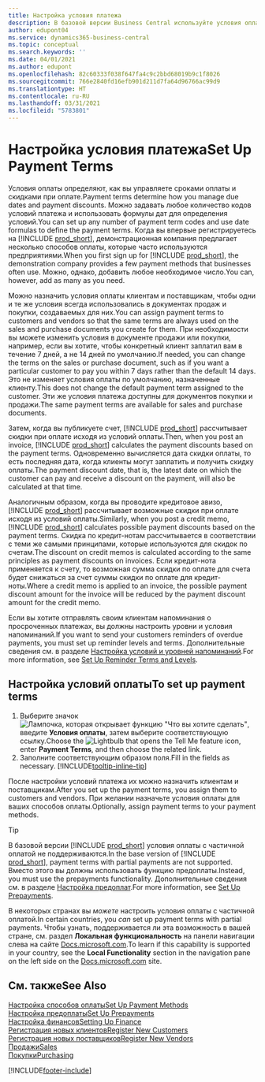 ```yaml
---
title: Настройка условия платежа
description: В базовой версии Business Central используйте условия оплаты для управления сроками оплаты и скидками на оплату.
author: edupont04
ms.service: dynamics365-business-central
ms.topic: conceptual
ms.search.keywords: ''
ms.date: 04/01/2021
ms.author: edupont
ms.openlocfilehash: 82c60333f038f647fa4c9c2bbd68019b9c1f8026
ms.sourcegitcommit: 766e2840fd16efb901d211d7fa64d96766ac99d9
ms.translationtype: HT
ms.contentlocale: ru-RU
ms.lasthandoff: 03/31/2021
ms.locfileid: "5783801"
---
```

# <a name="set-up-payment-terms"></a><span data-ttu-id="14cbe-103">Настройка условия платежа</span><span class="sxs-lookup"><span data-stu-id="14cbe-103">Set Up Payment Terms</span></span>

<span data-ttu-id="14cbe-104">Условия оплаты определяют, как вы управляете сроками оплаты и скидками при оплате.</span><span class="sxs-lookup"><span data-stu-id="14cbe-104">Payment terms determine how you manage due dates and payment discounts.</span></span> <span data-ttu-id="14cbe-105">Можно задавать любое количество кодов условий платежа и использовать формулы дат для определения условий.</span><span class="sxs-lookup"><span data-stu-id="14cbe-105">You can set up any number of payment term codes and use date formulas to define the payment terms.</span></span> <span data-ttu-id="14cbe-106">Когда вы впервые регистрируетесь на [!INCLUDE [prod_short](includes/prod_short.md)], демонстрационная компания предлагает несколько способов оплаты, которые часто используются предприятиями.</span><span class="sxs-lookup"><span data-stu-id="14cbe-106">When you first sign up for [!INCLUDE [prod_short](includes/prod_short.md)], the demonstration company provides a few payment methods that businesses often use.</span></span> <span data-ttu-id="14cbe-107">Можно, однако, добавить любое необходимое число.</span><span class="sxs-lookup"><span data-stu-id="14cbe-107">You can, however, add as many as you need.</span></span>  

<span data-ttu-id="14cbe-108">Можно назначить условия оплаты клиентам и поставщикам, чтобы одни и те же условия всегда использовались в документах продаж и покупки, создаваемых для них.</span><span class="sxs-lookup"><span data-stu-id="14cbe-108">You can assign payment terms to customers and vendors so that the same terms are always used on the sales and purchase documents you create for them.</span></span> <span data-ttu-id="14cbe-109">При необходимости вы можете изменить условия в документе продажи или покупки, например, если вы хотите, чтобы конкретный клиент заплатил вам в течение 7 дней, а не 14 дней по умолчанию.</span><span class="sxs-lookup"><span data-stu-id="14cbe-109">If needed, you can change the terms on the sales or purchase document, such as if you want a particular customer to pay you within 7 days rather than the default 14 days.</span></span> <span data-ttu-id="14cbe-110">Это не изменяет условия оплаты по умолчанию, назначенные клиенту.</span><span class="sxs-lookup"><span data-stu-id="14cbe-110">This does not change the default payment term assigned to the customer.</span></span> <span data-ttu-id="14cbe-111">Эти же условия платежа доступны для документов покупки и продажи.</span><span class="sxs-lookup"><span data-stu-id="14cbe-111">The same payment terms are available for sales and purchase documents.</span></span>

<span data-ttu-id="14cbe-112">Затем, когда вы публикуете счет, [!INCLUDE [prod_short](includes/prod_short.md)] рассчитывает скидки при оплате исходя из условий оплаты.</span><span class="sxs-lookup"><span data-stu-id="14cbe-112">Then, when you post an invoice, [!INCLUDE [prod_short](includes/prod_short.md)] calculates the payment discounts based on the payment terms.</span></span> <span data-ttu-id="14cbe-113">Одновременно вычисляется дата скидки оплаты, то есть последняя дата, когда клиенты могут заплатить и получить скидку оплаты.</span><span class="sxs-lookup"><span data-stu-id="14cbe-113">The payment discount date, that is, the latest date on which the customer can pay and receive a discount on the payment, will also be calculated at that time.</span></span>  

<span data-ttu-id="14cbe-114">Аналогичным образом, когда вы проводите кредитовое авизо, [!INCLUDE [prod_short](includes/prod_short.md)] рассчитывает возможные скидки при оплате исходя из условий оплаты.</span><span class="sxs-lookup"><span data-stu-id="14cbe-114">Similarly, when you post a credit memo, [!INCLUDE [prod_short](includes/prod_short.md)] calculates possible payment discounts based on the payment terms.</span></span> <span data-ttu-id="14cbe-115">Скидка по кредит-нотам рассчитывается в соответствии с теми же самыми принципами, которые используются для скидок по счетам.</span><span class="sxs-lookup"><span data-stu-id="14cbe-115">The discount on credit memos is calculated according to the same principles as payment discounts on invoices.</span></span> <span data-ttu-id="14cbe-116">Если кредит-нота применяется к счету, то возможная сумма скидки по оплате для счета будет снижаться за счет суммы скидки по оплате для кредит-ноты.</span><span class="sxs-lookup"><span data-stu-id="14cbe-116">Where a credit memo is applied to an invoice, the possible payment discount amount for the invoice will be reduced by the payment discount amount for the credit memo.</span></span>  

<span data-ttu-id="14cbe-117">Если вы хотите отправлять своим клиентам напоминания о просроченных платежах, вы должны настроить уровни и условия напоминаний.</span><span class="sxs-lookup"><span data-stu-id="14cbe-117">If you want to send your customers reminders of overdue payments, you must set up reminder levels and terms.</span></span> <span data-ttu-id="14cbe-118">Дополнительные сведения см. в разделе [Настройка условий и уровней напоминаний](finance-setup-reminders.md).</span><span class="sxs-lookup"><span data-stu-id="14cbe-118">For more information, see [Set Up Reminder Terms and Levels](finance-setup-reminders.md).</span></span>  

## <a name="to-set-up-payment-terms"></a><span data-ttu-id="14cbe-119">Настройка условий оплаты</span><span class="sxs-lookup"><span data-stu-id="14cbe-119">To set up payment terms</span></span>

1. <span data-ttu-id="14cbe-120">Выберите значок ![Лампочка, которая открывает функцию "Что вы хотите сделать"](media/ui-search/search_small.png "Что вы хотите сделать"), введите **Условия оплаты**, затем выберите соответствующую ссылку.</span><span class="sxs-lookup"><span data-stu-id="14cbe-120">Choose the ![Lightbulb that opens the Tell Me feature](media/ui-search/search_small.png "Tell me what you want to do") icon, enter **Payment Terms**, and then choose the related link.</span></span>  
2. <span data-ttu-id="14cbe-121">Заполните соответствующим образом поля.</span><span class="sxs-lookup"><span data-stu-id="14cbe-121">Fill in the fields as necessary.</span></span> [!INCLUDE[tooltip-inline-tip](includes/tooltip-inline-tip_md.md)]  

<span data-ttu-id="14cbe-122">После настройки условий платежа их можно назначить клиентам и поставщикам.</span><span class="sxs-lookup"><span data-stu-id="14cbe-122">After you set up the payment terms, you assign them to customers and vendors.</span></span> <span data-ttu-id="14cbe-123">При желании назначьте условия оплаты для ваших способов оплаты.</span><span class="sxs-lookup"><span data-stu-id="14cbe-123">Optionally, assign payment terms to your payment methods.</span></span>  

> [!TIP]
> <span data-ttu-id="14cbe-124">В базовой версии [!INCLUDE [prod_short](includes/prod_short.md)] условия оплаты с частичной оплатой не поддерживаются.</span><span class="sxs-lookup"><span data-stu-id="14cbe-124">In the base version of [!INCLUDE [prod_short](includes/prod_short.md)], payment terms with partial payments are not supported.</span></span> <span data-ttu-id="14cbe-125">Вместо этого вы должны использовать функцию предоплаты.</span><span class="sxs-lookup"><span data-stu-id="14cbe-125">Instead, you must use the prepayments functionality.</span></span> <span data-ttu-id="14cbe-126">Дополнительные сведения см. в разделе [Настройка предоплат](finance-set-up-prepayments.md).</span><span class="sxs-lookup"><span data-stu-id="14cbe-126">For more information, see [Set Up Prepayments](finance-set-up-prepayments.md).</span></span>
>
> <span data-ttu-id="14cbe-127">В некоторых странах вы *можете* настроить условия оплаты с частичной оплатой.</span><span class="sxs-lookup"><span data-stu-id="14cbe-127">In certain countries, you *can* set up payment terms with partial payments.</span></span> <span data-ttu-id="14cbe-128">Чтобы узнать, поддерживается ли эта возможность в вашей стране, см. раздел **Локальная функциональность** на панели навигации слева на сайте [Docs.microsoft.com](about-localization.md).</span><span class="sxs-lookup"><span data-stu-id="14cbe-128">To learn if this capability is supported in your country, see the **Local Functionality** section in the navigation pane on the left side on the [Docs.microsoft.com](about-localization.md) site.</span></span>

## <a name="see-also"></a><span data-ttu-id="14cbe-129">См. также</span><span class="sxs-lookup"><span data-stu-id="14cbe-129">See Also</span></span>

[<span data-ttu-id="14cbe-130">Настройка способов оплаты</span><span class="sxs-lookup"><span data-stu-id="14cbe-130">Set Up Payment Methods</span></span>](finance-payment-methods.md)  
[<span data-ttu-id="14cbe-131">Настройка предоплаты</span><span class="sxs-lookup"><span data-stu-id="14cbe-131">Set Up Prepayments</span></span>](finance-set-up-prepayments.md)  
[<span data-ttu-id="14cbe-132">Настройка финансов</span><span class="sxs-lookup"><span data-stu-id="14cbe-132">Setting Up Finance</span></span>](finance-setup-finance.md)  
[<span data-ttu-id="14cbe-133">Регистрация новых клиентов</span><span class="sxs-lookup"><span data-stu-id="14cbe-133">Register New Customers</span></span>](sales-how-register-new-customers.md)  
[<span data-ttu-id="14cbe-134">Регистрация новых поставщиков</span><span class="sxs-lookup"><span data-stu-id="14cbe-134">Register New Vendors</span></span>](purchasing-how-register-new-vendors.md)  
[<span data-ttu-id="14cbe-135">Продажи</span><span class="sxs-lookup"><span data-stu-id="14cbe-135">Sales</span></span>](sales-manage-sales.md)  
[<span data-ttu-id="14cbe-136">Покупки</span><span class="sxs-lookup"><span data-stu-id="14cbe-136">Purchasing</span></span>](purchasing-manage-purchasing.md)  


[!INCLUDE[footer-include](includes/footer-banner.md)]